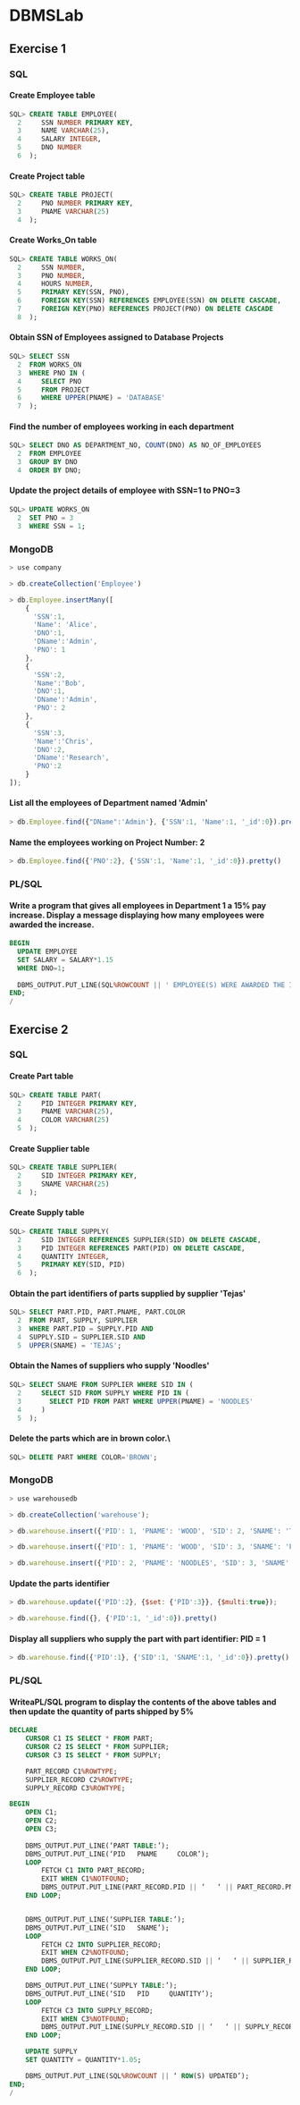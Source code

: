 # DBMSLab

## Exercise 1

### SQL

#### Create Employee table

```sql
SQL> CREATE TABLE EMPLOYEE(
  2  	SSN NUMBER PRIMARY KEY,
  3  	NAME VARCHAR(25),
  4  	SALARY INTEGER,
  5  	DNO NUMBER 
  6  );
```

#### Create Project table

```sql
SQL> CREATE TABLE PROJECT(
  2  	PNO NUMBER PRIMARY KEY,
  3  	PNAME VARCHAR(25)
  4  );
```

#### Create Works_On table

```sql
SQL> CREATE TABLE WORKS_ON(
  2  	SSN NUMBER,
  3  	PNO NUMBER,
  4  	HOURS NUMBER,
  5  	PRIMARY KEY(SSN, PNO),
  6  	FOREIGN KEY(SSN) REFERENCES EMPLOYEE(SSN) ON DELETE CASCADE,
  7  	FOREIGN KEY(PNO) REFERENCES PROJECT(PNO) ON DELETE CASCADE
  8  );
```

#### Obtain SSN of Employees assigned to Database Projects

```sql
SQL> SELECT SSN 
  2  FROM WORKS_ON
  3  WHERE PNO IN (
  4  	SELECT PNO 
  5  	FROM PROJECT
  6  	WHERE UPPER(PNAME) = 'DATABASE'
  7  );
```

#### Find the number of employees working in each department

```sql
SQL> SELECT DNO AS DEPARTMENT_NO, COUNT(DNO) AS NO_OF_EMPLOYEES
  2  FROM EMPLOYEE
  3  GROUP BY DNO
  4  ORDER BY DNO;
```

#### Update the project details of employee with SSN=1 to PNO=3

```sql
SQL> UPDATE WORKS_ON
  2  SET PNO = 3
  3  WHERE SSN = 1;
```

### MongoDB
```js
> use company

> db.createCollection('Employee')

> db.Employee.insertMany([
    {
      'SSN':1, 
      'Name': 'Alice', 
      'DNO':1, 
      'DName':'Admin', 
      'PNO': 1
    }, 
    {
      'SSN':2, 
      'Name':'Bob', 
      'DNO':1, 
      'DName':'Admin', 
      'PNO': 2
    }, 
    {
      'SSN':3, 
      'Name':'Chris', 
      'DNO':2, 
      'DName':'Research', 
      'PNO':2
    }
]);
```

#### List all the employees of Department named 'Admin'

```js
> db.Employee.find({"DName":'Admin'}, {'SSN':1, 'Name':1, '_id':0}).pretty()
```

#### Name the employees working on Project Number: 2

```js
> db.Employee.find({'PNO':2}, {'SSN':1, 'Name':1, '_id':0}).pretty()
```

### PL/SQL

#### Write a program that gives all employees in Department 1 a 15% pay increase. Display a message displaying how many employees were awarded the increase.

```sql
BEGIN
  UPDATE EMPLOYEE
  SET SALARY = SALARY*1.15
  WHERE DNO=1;
  
  DBMS_OUTPUT.PUT_LINE(SQL%ROWCOUNT || ' EMPLOYEE(S) WERE AWARDED THE INCREASE');
END;
/
```


## Exercise 2

### SQL

#### Create Part table

```sql
SQL> CREATE TABLE PART(
  2  	PID INTEGER PRIMARY KEY,
  3  	PNAME VARCHAR(25),
  4  	COLOR VARCHAR(25)
  5  );
```

#### Create Supplier table

```sql
SQL> CREATE TABLE SUPPLIER(
  2  	SID INTEGER PRIMARY KEY,
  3  	SNAME VARCHAR(25)
  4  );
```

#### Create Supply table

```sql
SQL> CREATE TABLE SUPPLY(                    
  2  	SID INTEGER REFERENCES SUPPLIER(SID) ON DELETE CASCADE,
  3  	PID INTEGER REFERENCES PART(PID) ON DELETE CASCADE,
  4  	QUANTITY INTEGER,
  5  	PRIMARY KEY(SID, PID)
  6  );
```
  
#### Obtain the part identifiers of parts supplied by supplier 'Tejas'

```sql
SQL> SELECT PART.PID, PART.PNAME, PART.COLOR
  2  FROM PART, SUPPLY, SUPPLIER
  3  WHERE PART.PID = SUPPLY.PID AND 
  4  SUPPLY.SID = SUPPLIER.SID AND
  5  UPPER(SNAME) = 'TEJAS';
```
  
#### Obtain the Names of suppliers who supply 'Noodles'

```sql
SQL> SELECT SNAME FROM SUPPLIER WHERE SID IN (
  2  	SELECT SID FROM SUPPLY WHERE PID IN (
  3  	  SELECT PID FROM PART WHERE UPPER(PNAME) = 'NOODLES'
  4  	)
  5  );
```

#### Delete the parts which are in brown color.\

```sql
SQL> DELETE PART WHERE COLOR='BROWN';
```

### MongoDB

```js
> use warehousedb

> db.createCollection('warehouse');

> db.warehouse.insert({'PID': 1, 'PNAME': 'WOOD', 'SID': 2, 'SNAME': 'TANU'})

> db.warehouse.insert({'PID': 1, 'PNAME': 'WOOD', 'SID': 3, 'SNAME': 'PINKY'})

> db.warehouse.insert({'PID': 2, 'PNAME': 'NOODLES', 'SID': 3, 'SNAME': 'PINKY'})
```

#### Update the parts identifier

```js
> db.warehouse.update({'PID':2}, {$set: {'PID':3}}, {$multi:true});

> db.warehouse.find({}, {'PID':1, '_id':0}).pretty()
```

#### Display all suppliers who supply the part with part identifier: PID = 1

```js
> db.warehouse.find({'PID':1}, {'SID':1, 'SNAME':1, '_id':0}).pretty()
```

### PL/SQL

#### WriteaPL/SQL program to display the contents of the above tables and then update the quantity of parts shipped by 5%

```sql
DECLARE
	CURSOR C1 IS SELECT * FROM PART;
	CURSOR C2 IS SELECT * FROM SUPPLIER;
	CURSOR C3 IS SELECT * FROM SUPPLY;

	PART_RECORD C1%ROWTYPE;
	SUPPLIER_RECORD C2%ROWTYPE;
	SUPPLY_RECORD C3%ROWTYPE;

BEGIN
	OPEN C1;
	OPEN C2;
	OPEN C3;
	
	DBMS_OUTPUT.PUT_LINE(‘PART TABLE:’);
	DBMS_OUTPUT.PUT_LINE(‘PID   PNAME     COLOR’);
	LOOP
		FETCH C1 INTO PART_RECORD;
		EXIT WHEN C1%NOTFOUND;
		DBMS_OUTPUT.PUT_LINE(PART_RECORD.PID || ‘   ‘ || PART_RECORD.PNAME || ‘   ‘ || PART_RECORD.COLOR’);
	END LOOP;


	DBMS_OUTPUT.PUT_LINE(‘SUPPLIER TABLE:’);
	DBMS_OUTPUT.PUT_LINE(‘SID   SNAME’);
	LOOP
		FETCH C2 INTO SUPPLIER_RECORD;
		EXIT WHEN C2%NOTFOUND;
		DBMS_OUTPUT.PUT_LINE(SUPPLIER_RECORD.SID || ‘   ‘ || SUPPLIER_RECORD.SNAME’);
	END LOOP;

	DBMS_OUTPUT.PUT_LINE(‘SUPPLY TABLE:’);
	DBMS_OUTPUT.PUT_LINE(‘SID   PID     QUANTITY’);
	LOOP
		FETCH C3 INTO SUPPLY_RECORD;
		EXIT WHEN C3%NOTFOUND;
		DBMS_OUTPUT.PUT_LINE(SUPPLY_RECORD.SID || ‘   ‘ || SUPPLY_RECORD.PID || ‘   ‘ || SUPPLY_RECORD.QUANTITY’);
	END LOOP;

	UPDATE SUPPLY
	SET QUANTITY = QUANTITY*1.05;

	DBMS_OUTPUT.PUT_LINE(SQL%ROWCOUNT || ‘ ROW(S) UPDATED’);
END;
/
```
